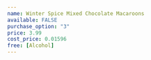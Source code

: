```yaml
---
name: Winter Spice Mixed Chocolate Macaroons
available: FALSE
purchase_option: "3"
price: 3.99
cost_price: 0.01596
free: [Alcohol]
---
```

